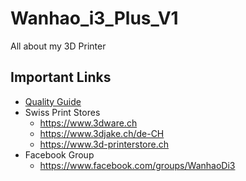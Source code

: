 # Wanhao_i3_Plus_V1
All about my 3D Printer

## Important Links
* [Quality Guide](https://www.simplify3d.com/support/print-quality-troubleshooting/)
* Swiss Print Stores
  * https://www.3dware.ch
  * https://www.3djake.ch/de-CH
  * https://www.3d-printerstore.ch
* Facebook Group
  * https://www.facebook.com/groups/WanhaoDi3
